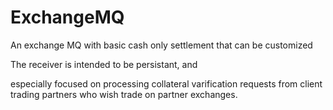 # ExchangeMQ
An exchange MQ with basic cash only settlement that can be customized

The receiver is intended to be persistant, and 


especially focused on processing collateral varification requests from 
client trading partners who wish trade on partner exchanges.
